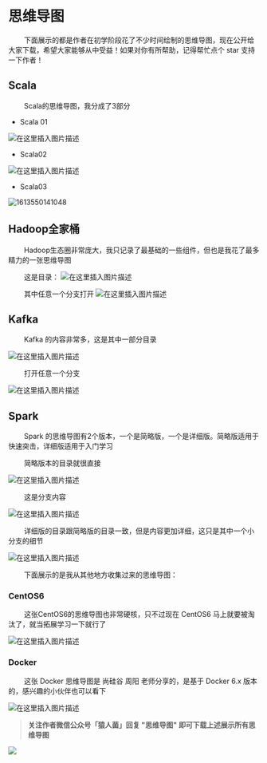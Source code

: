 # 思维导图

&nbsp;&nbsp;&nbsp;&nbsp;&nbsp;&nbsp;&nbsp;&nbsp;下面展示的都是作者在初学阶段花了不少时间绘制的思维导图，现在公开给大家下载，希望大家能够从中受益！如果对你有所帮助，记得帮忙点个 star 支持一下作者！



## Scala

&nbsp;&nbsp;&nbsp;&nbsp;&nbsp;&nbsp;&nbsp;&nbsp;Scala的思维导图，我分成了3部分

- Scala 01 

![在这里插入图片描述](https://img-blog.csdnimg.cn/2021021716181589.png?,type_ZmFuZ3poZW5naGVpdGk,shadow_10,text_aHR0cHM6Ly9ibG9nLmNzZG4ubmV0L3dlaXhpbl80NDMxODgzMA==,size_16,color_FFFFFF,t_70)



- Scala02

![在这里插入图片描述](https://img-blog.csdnimg.cn/20210217162117317.png?,type_ZmFuZ3poZW5naGVpdGk,shadow_10,text_aHR0cHM6Ly9ibG9nLmNzZG4ubmV0L3dlaXhpbl80NDMxODgzMA==,size_16,color_FFFFFF,t_70)



- Scala03

![1613550141048](F:\github\TheKingOfBigData\resources\思维导图\README.assets\1613550141048.png)



## Hadoop全家桶


&nbsp;&nbsp;&nbsp;&nbsp;&nbsp;&nbsp;&nbsp;&nbsp;Hadoop生态圈非常庞大，我只记录了最基础的一些组件，但也是我花了最多精力的一张思维导图

&nbsp;&nbsp;&nbsp;&nbsp;&nbsp;&nbsp;&nbsp;&nbsp;这是目录：
![在这里插入图片描述](https://img-blog.csdnimg.cn/20210217162507145.png?,type_ZmFuZ3poZW5naGVpdGk,shadow_10,text_aHR0cHM6Ly9ibG9nLmNzZG4ubmV0L3dlaXhpbl80NDMxODgzMA==,size_16,color_FFFFFF,t_70)

&nbsp;&nbsp;&nbsp;&nbsp;&nbsp;&nbsp;&nbsp;&nbsp;其中任意一个分支打开
![在这里插入图片描述](https://img-blog.csdnimg.cn/202102171623452.png?,type_ZmFuZ3poZW5naGVpdGk,shadow_10,text_aHR0cHM6Ly9ibG9nLmNzZG4ubmV0L3dlaXhpbl80NDMxODgzMA==,size_16,color_FFFFFF,t_70)


## Kafka

&nbsp;&nbsp;&nbsp;&nbsp;&nbsp;&nbsp;&nbsp;&nbsp;Kafka 的内容非常多，这是其中一部分目录

![在这里插入图片描述](https://img-blog.csdnimg.cn/20210217163611699.png?,type_ZmFuZ3poZW5naGVpdGk,shadow_10,text_aHR0cHM6Ly9ibG9nLmNzZG4ubmV0L3dlaXhpbl80NDMxODgzMA==,size_16,color_FFFFFF,t_70)


&nbsp;&nbsp;&nbsp;&nbsp;&nbsp;&nbsp;&nbsp;&nbsp;打开任意一个分支

![在这里插入图片描述](https://img-blog.csdnimg.cn/20210217163703957.png?,type_ZmFuZ3poZW5naGVpdGk,shadow_10,text_aHR0cHM6Ly9ibG9nLmNzZG4ubmV0L3dlaXhpbl80NDMxODgzMA==,size_16,color_FFFFFF,t_70)



## Spark

&nbsp;&nbsp;&nbsp;&nbsp;&nbsp;&nbsp;&nbsp;&nbsp;Spark 的思维导图有2个版本，一个是简略版，一个是详细版。简略版适用于快速突击，详细版适用于入门学习

&nbsp;&nbsp;&nbsp;&nbsp;&nbsp;&nbsp;&nbsp;&nbsp;简略版本的目录就很直接

![在这里插入图片描述](https://img-blog.csdnimg.cn/20210217164321223.png?,type_ZmFuZ3poZW5naGVpdGk,shadow_10,text_aHR0cHM6Ly9ibG9nLmNzZG4ubmV0L3dlaXhpbl80NDMxODgzMA==,size_16,color_FFFFFF,t_70)

&nbsp;&nbsp;&nbsp;&nbsp;&nbsp;&nbsp;&nbsp;&nbsp;这是分支内容

![在这里插入图片描述](https://img-blog.csdnimg.cn/20210217164425578.png?,type_ZmFuZ3poZW5naGVpdGk,shadow_10,text_aHR0cHM6Ly9ibG9nLmNzZG4ubmV0L3dlaXhpbl80NDMxODgzMA==,size_16,color_FFFFFF,t_70)

&nbsp;&nbsp;&nbsp;&nbsp;&nbsp;&nbsp;&nbsp;&nbsp;详细版的目录跟简略版的目录一致，但是内容更加详细，这只是其中一个小分支的细节

![在这里插入图片描述](https://img-blog.csdnimg.cn/20210217164904952.png?,type_ZmFuZ3poZW5naGVpdGk,shadow_10,text_aHR0cHM6Ly9ibG9nLmNzZG4ubmV0L3dlaXhpbl80NDMxODgzMA==,size_16,color_FFFFFF,t_70)



&nbsp;&nbsp;&nbsp;&nbsp;&nbsp;&nbsp;&nbsp;&nbsp;下面展示的是我从其他地方收集过来的思维导图：

### CentOS6

&nbsp;&nbsp;&nbsp;&nbsp;&nbsp;&nbsp;&nbsp;&nbsp;这张CentOS6的思维导图也非常硬核，只不过现在 CentOS6 马上就要被淘汰了，就当拓展学习一下就行了



![在这里插入图片描述](https://img-blog.csdnimg.cn/20210217165242389.png?,type_ZmFuZ3poZW5naGVpdGk,shadow_10,text_aHR0cHM6Ly9ibG9nLmNzZG4ubmV0L3dlaXhpbl80NDMxODgzMA==,size_16,color_FFFFFF,t_70)


### Docker

&nbsp;&nbsp;&nbsp;&nbsp;&nbsp;&nbsp;&nbsp;&nbsp;这张 Docker 思维导图是 尚硅谷 周阳 老师分享的，是基于 Docker 6.x 版本的，感兴趣的小伙伴也可以看下

![在这里插入图片描述](https://img-blog.csdnimg.cn/20210217165902286.png?x-oss-process=image/watermark,type_ZmFuZ3poZW5naGVpdGk,shadow_10,text_aHR0cHM6Ly9ibG9nLmNzZG4ubmV0L3dlaXhpbl80NDMxODgzMA==,size_16,color_FFFFFF,t_70)



> **关注作者微信公众号「猿人菌」回复 "思维导图" 即可下载上述展示所有思维导图**




![](https://img-blog.csdnimg.cn/20210119222335538.png?,type_ZmFuZ3poZW5naGVpdGk,shadow_10,text_aHR0cHM6Ly9ibG9nLmNzZG4ubmV0L3dlaXhpbl80NDMxODgzMA==,size_16,color_FFFFFF,t_70#pic_center)
